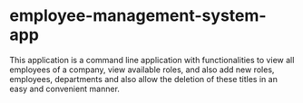 # employee-management-system-app
This application is a command line application with functionalities to view all employees of a company, view available roles,  and also add new roles, employees, departments and also allow the deletion of these titles in an easy and convenient manner.
